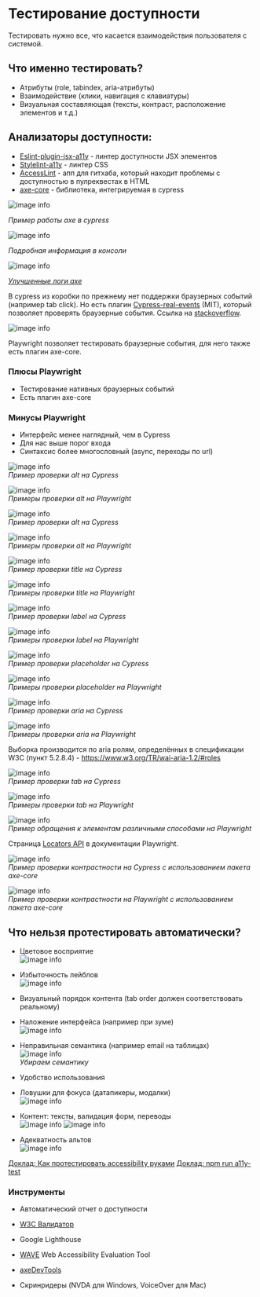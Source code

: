 # Тестирование доступности

Тестировать нужно все, что касается взаимодействия пользователя с системой.

## Что именно тестировать?

- Атрибуты (role, tabindex, aria-атрибуты)
- Взаимодействие (клики, навигация с клавиатуры)
- Визуальная составляющая (тексты, контраст, расположение элементов и т.д.)

## Анализаторы доступности:

- [Eslint-plugin-jsx-a11y](https://www.npmjs.com/package/eslint-plugin-jsx-a11y) - линтер доступности JSX элементов
- [Stylelint-a11y](https://www.npmjs.com/package/stylelint-a11y) - линтер CSS
- [AccessLint](https://accesslint.com/) - апп для гитхаба, который находит проблемы с доступностью в пулреквестах в HTML
- [axe-core](https://www.npmjs.com/package/cypress-axe) - библиотека, интегрируемая в cypress 

![image info](../images/cypress-example.png)

*Пример работы axe в cypress*

![image info](../images/cypress-console.png)

*Подробная информация в консоли*

![image info](../images/axe-logs.png)

*[Улучшенные логи axe](https://github.com/denis-biruk/a11y-test-tabs/blob/master/cypress/support/commands/checkPageA11y.js)*


В cypress из коробки по прежнему нет поддержки браузерных событий (например tab click). Но есть плагин [Cypress-real-events](https://github.com/dmtrKovalenko/cypress-real-events) (MIT), который позволяет проверять браузерные события.
Ссылка на [stackoverflow](https://stackoverflow.com/questions/55009332/cypress-type-tab-key).

![image info](../images/cypress-real-events.png)

Playwright позволяет тестировать браузерные события, для него также есть плагин axe-core.

### Плюсы Playwright

- Тестирование нативных браузерных событий
- Есть плагин axe-core

### Минусы Playwright
- Интерфейс менее наглядный, чем в Cypress
- Для нас выше порог входа
- Синтаксис более многословный (async, переходы по url)


![image info](../images/alt-check-cypress.png)<br/>
*Пример проверки alt на Cypress*<br/>

![image info](../images/alt-check-playwright.png)<br/>
*Примеры проверки alt на Playwright*<br/>

![image info](../images/alt-check-cypress.png)<br/>
*Пример проверки alt на Cypress*<br/>

![image info](../images/alt-check-playwright.png)<br/>
*Примеры проверки alt на Playwright*<br/>

![image info](../images/title-check-cypress.png)<br/>
*Пример проверки title на Cypress*<br/>

![image info](../images/title-check-playwright.png)<br/>
*Примеры проверки title на Playwright*<br/>

![image info](../images/label-check-cypress.png)<br/>
*Пример проверки label на Cypress*<br/>

![image info](../images/label-check-playwright.png)<br/>
*Примеры проверки label на Playwright*<br/>

![image info](../images/placeholder-check-cypress.png)<br/>
*Пример проверки placeholder на Cypress*<br/>

![image info](../images/placeholder-check-playwright.png)<br/>
*Примеры проверки placeholder на Playwright*<br/>

![image info](../images/aria-check-cypress.png)<br/>
*Пример проверки aria на Cypress*<br/>

![image info](../images/aria-check-playwright.png)<br/>
*Примеры проверки aria на Playwright*<br/>

Выборка производится по aria ролям, определённых в спецификации W3C (пункт 5.2.8.4) - https://www.w3.org/TR/wai-aria-1.2/#roles


![image info](../images/tab-check-cypress.png)<br/>
*Пример проверки tab на Cypress*<br/>

![image info](../images/tab-check-playwright.png)<br/>
*Примеры проверки tab на Playwright*<br/>

![image info](../images/addressing-elements-playwright.png)<br/> 
*Пример обращения к элементам различными способами на Playwright*<br/>

Страница [Locators API](https://playwright.dev/docs/locators) в документации Playwright.

![image info](../images/contrast-ratio-check-cypress.png)<br/> 
*Пример проверки контрастности на Cypress с использованием пакета axe-core*<br/> 

![image info](../images/contrast-ratio-check-playwright.png)<br/> 
*Пример проверки контрастности на Playwright с использованием пакета axe-core*<br/> 

## Что нельзя протестировать автоматически?
- Цветовое восприятие<br/>
![image info](../images/color-perception.png)
- Избыточность лейблов<br/>
![image info](../images/redundant-labels.png)
- Визуальный порядок контента (tab order должен соответствовать реальному)
- Наложение интерфейса (например при зуме)<br/>
![image info](../images/ui-overlay.png) 
- Неправильная семантика (например email на таблицах)<br/>
![image info](../images/wrong-sematics.png)<br/> 
*Убираем семантику*

- Удобство использования
- Ловушки для фокуса (датапикеры, модалки)<br/>
![image info](../images/focus-traps.png)
- Контент: тексты, валидация форм, переводы<br/>
![image info](../images/form-validation.png)
![image info](../images/wrong-translation.png)
- Адекватность альтов<br/>
![image info](../images/wrong-alt.png)


[Доклад: Как протестировать accessibility руками](https://www.youtube.com/watch?v=-N34pdUcJf0&list=PLNSmyatBJig6ciyZ8A8zU0ZCngZxj858X&index=14)
[Доклад: npm run a11y-test](https://holyjs.ru/archive/2021%20Piter/talks/6zmpjnochngcpe7qksvglj/?referer=/archive/2021%20Piter/talks/)

### Инструменты 
- Автоматический отчет о доступности
- [W3C Валидатор](https://validator.w3.org/)
- Google Lighthouse
- [WAVE](https://wave.webaim.org/) Web Accessibility Evaluation Tool 
- [axeDevTools](https://chromewebstore.google.com/detail/axe-devtools-web-accessib/lhdoppojpmngadmnindnejefpokejbdd?utm_source=deque.com&utm_medium=referral&utm_campaign=axe_chrome_logo)

- Скринридеры (NVDA для Windows, VoiceOver для Mac)
